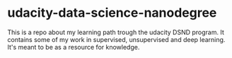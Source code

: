 # udacity-data-science-nanodegree

This is a repo about my learning path trough the udacity DSND program. It contains some of my work in supervised, unsupervised and deep learning. It's meant to be as a resource for knowledge. 
